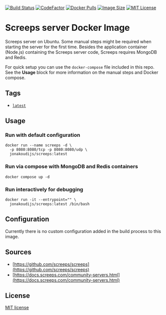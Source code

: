 [![Build Status](https://github.com/jonakoudijs/docker-screeps/actions/workflows/build.yml/badge.svg)](https://github.com/jonakoudijs/docker-screeps/actions)
[![CodeFactor](https://www.codefactor.io/repository/github/jonakoudijs/docker-screeps/badge)](https://www.codefactor.io/repository/github/jonakoudijs/docker-screeps)
[![Docker Pulls](https://img.shields.io/docker/pulls/jonakoudijs/screeps.svg)](https://hub.docker.com/r/jonakoudijs/screeps)
[![Image Size](https://img.shields.io/docker/image-size/jonakoudijs/screeps/latest.svg)](https://hub.docker.com/r/jonakoudijs/screeps)
[![MIT License](https://img.shields.io/badge/license-MIT-blue.svg)](LICENSE)

# Screeps server Docker Image

Screeps server on Ubuntu. Some manual steps might be required when starting the
server for the first time. Besides the application container (Node.js) containing
the Screeps server code, Screeps requires MongoDB and Redis.

For quick setup you can use the `docker-compose` file included in this repo. See
the **Usage** block for more information on the manual steps and Docker compose.

## Tags

* [`latest`](Dockerfile)

## Usage

### Run with default configuration
```shell
docker run --name screeps -d \
  -p 8080:8080/tcp -p 8080:8080/udp \
  jonakoudijs/screeps:latest
```
### Run via compose with MongoDB and Redis containers
```shell
docker compose up -d
```
### Run interactively for debugging
```shell
docker run -it --entrypoint="" \
  jonakoudijs/screeps:latest /bin/bash
```

## Configuration

Currently there is no custom configuration added in the build process to this image.

## Sources

* [https://github.com/screeps/screeps](https://github.com/screeps/screeps)
* [https://docs.screeps.com/community-servers.html](https://docs.screeps.com/community-servers.html)

## License

[MIT license](LICENSE)
